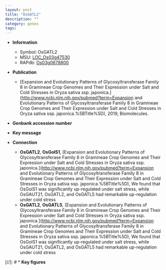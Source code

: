 ```yaml
---
layout: post
title: "OsGATL2"
description: ""
category: genes
tags: 
---
```


* **Information**  
    + Symbol: OsGATL2  
    + MSU: [LOC_Os03g47530](http://rice.uga.edu/cgi-bin/ORF_infopage.cgi?orf=LOC_Os03g47530)  
    + RAPdb: [Os03g0678800](https://rapdb.dna.affrc.go.jp/locus/?name=Os03g0678800)  

* **Publication**  
    + [Expansion and Evolutionary Patterns of Glycosyltransferase Family 8 in Gramineae Crop Genomes and Their Expression under Salt and Cold Stresses in Oryza sativa ssp. japonica.](http://www.ncbi.nlm.nih.gov/pubmed?term=Expansion and Evolutionary Patterns of Glycosyltransferase Family 8 in Gramineae Crop Genomes and Their Expression under Salt and Cold Stresses in Oryza sativa ssp. japonica.%5BTitle%5D), 2019, Biomolecules.

* **Genbank accession number**  

* **Key message**  

* **Connection**  
    + __OsGATL2__, __OsGolS1__, [Expansion and Evolutionary Patterns of Glycosyltransferase Family 8 in Gramineae Crop Genomes and Their Expression under Salt and Cold Stresses in Oryza sativa ssp. japonica.](http://www.ncbi.nlm.nih.gov/pubmed?term=Expansion and Evolutionary Patterns of Glycosyltransferase Family 8 in Gramineae Crop Genomes and Their Expression under Salt and Cold Stresses in Oryza sativa ssp. japonica.%5BTitle%5D),  We found that OsGolS1 was significantly up-regulated under salt stress, while OsGAUT21, OsGATL2, and OsGATL5 had remarkable up-regulation under cold stress
    + __OsGATL2__, __OsGATL5__, [Expansion and Evolutionary Patterns of Glycosyltransferase Family 8 in Gramineae Crop Genomes and Their Expression under Salt and Cold Stresses in Oryza sativa ssp. japonica.](http://www.ncbi.nlm.nih.gov/pubmed?term=Expansion and Evolutionary Patterns of Glycosyltransferase Family 8 in Gramineae Crop Genomes and Their Expression under Salt and Cold Stresses in Oryza sativa ssp. japonica.%5BTitle%5D),  We found that OsGolS1 was significantly up-regulated under salt stress, while OsGAUT21, OsGATL2, and OsGATL5 had remarkable up-regulation under cold stress

[//]: # * **Key figures**  


